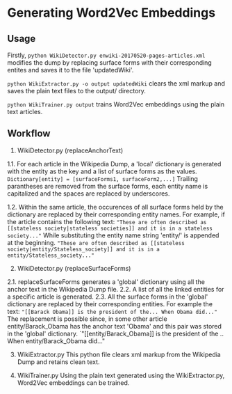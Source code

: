 # Generating Word2Vec Embeddings

## Usage
Firstly, `python WikiDetector.py enwiki-20170520-pages-articles.xml` modifies the dump by replacing surface forms with their corresponding entites and saves it to the file 'updatedWiki'.

`python WikiExtractor.py -o output updatedWiki` clears the xml markup and saves the plain text files to the output/ directory.

`python WikiTrainer.py output` trains Word2Vec embeddings using the plain text articles.

## Workflow
1. WikiDetector.py (replaceAnchorText)

  1.1. For each article in the Wikipedia Dump, a 'local' dictionary is generated with the entity as the key and a list of surface forms as the values. 
`Dictionary[entity] = [surfaceForms1, surfaceForm2,...]`
Trailing parantheses are removed from the surface forms, each entity name is capitalized and the spaces are replaced by underscores.

  1.2. Within the same article, the occurences of all surface forms held by the dictionary are replaced by their corresponding entity names. For example, if the article contains the following text:
`"These are often described as [[stateless society|stateless societies]] and it is in a stateless society..."`
  While substituting the entity name string 'entity/' is appended at the beginning.
`"These are often described as [[stateless society|entity/Stateless_society]] and it is in a entity/Stateless_society..."`

2. WikiDetector.py (replaceSurfaceForms)

  2.1. replaceSurfaceForms generates a 'global' dictionary using all the anchor text in the Wikipedia Dump file.
  2.2. A list of all the linked entities for a specific article is generated.
  2.3. All the surface forms in the 'global' dictionary are replaced by their corresponding entities. For example the text:
`"[[Barack Obama]] is the president of the... When Obama did..."`
  The replacement is possible since, in some other article entity/Barack_Obama has the anchor text 'Obama' and this pair was stored in the 'global' dictionary.
`"[[entity/Barack_Obama]] is the president of the .. When entity/Barack_Obama did..."

3. WikiExtractor.py
This python file clears xml markup from the Wikipedia Dump and retains clean text.

4. WikiTrainer.py
Using the plain text generated using the WikiExtractor.py, Word2Vec embeddings can be trained.
